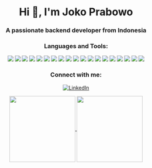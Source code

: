 <h1 align="center">Hi 👋, I'm Joko Prabowo</h1>
<h3 align="center">A passionate backend developer from Indonesia</h3

<h3 align="left"></h3>

<h3 align="center">Languages and Tools:</h3>
<div align="center">
  <img src="https://img.shields.io/badge/HTML-%23E34F26.svg?logo=html5&logoColor=white"/>
  <img src="https://img.shields.io/badge/CSS-1572B6?logo=css3&logoColor=fff"/>
  <img src="https://img.shields.io/badge/JavaScript-F7DF1E?logo=javascript&logoColor=000"/>
  <img src="https://img.shields.io/badge/php-%23777BB4.svg?&logo=php&logoColor=white"/>
  <img src="https://img.shields.io/badge/Java-%23ED8B00.svg?logo=openjdk&logoColor=white"/>
  <img src="https://img.shields.io/badge/Python-3776AB?logo=python&logoColor=fff"/>
  <img src="https://img.shields.io/badge/Node.js-6DA55F?logo=node.js&logoColor=white"/>
  <img src="https://img.shields.io/badge/Express.js-%23404d59.svg?logo=express&logoColor=%2361DAFB"/>
  <img src="https://img.shields.io/badge/Spring%20Boot-6DB33F?logo=springboot&logoColor=fff"/>
  <img src="https://img.shields.io/badge/Laravel-%23FF2D20.svg?logo=laravel&logoColor=white"/>
  <img src="https://img.shields.io/badge/React-%2320232a.svg?logo=react&logoColor=%2361DAFB"/>
  <img src="https://img.shields.io/badge/Redux-764ABC?logo=redux&logoColor=fff"/>
  <img src="https://img.shields.io/badge/Bootstrap-7952B3?logo=bootstrap&logoColor=fff"/>
  <img src="https://img.shields.io/badge/Tailwind%20CSS-%2338B2AC.svg?logo=tailwind-css&logoColor=white"/>
  <img src="https://img.shields.io/badge/MySQL-4479A1?logo=mysql&logoColor=fff"/>
  <img src="https://img.shields.io/badge/Postgres-%23316192.svg?logo=postgresql&logoColor=white"/>
  <img src="https://img.shields.io/badge/MongoDB-%234ea94b.svg?logo=mongodb&logoColor=white"/>
  <img src="https://img.shields.io/badge/Git-F05032?logo=git&logoColor=fff"/>
  <img src="https://img.shields.io/badge/Jest-C21325?logo=jest&logoColor=fff"/>
</div>

<h3 align="center">Connect with me:</h3>
<p align="center">
<a href="https://www.linkedin.com/in/jprabowo" target="_blank"><img alt="LinkedIn" src="https://img.shields.io/badge/linkedin-%230077B5.svg?&style=for-the-badge&logo=linkedin&logoColor=white" /></a> 
</p>

<div align="center">
  <a href="https://github.com/jokoprabowo/github-readme-stats">
  <img height=180 align="center" src="https://github-readme-stats.vercel.app/api?username=jokoprabowo&theme=tokyonight&show_icons=true&hide_border=false&count_private=true" />
  </a>
  <a href="https://github.com/jokoprabowo/convoychat">
    <img height=180 align="center" src="https://github-readme-stats.vercel.app/api/top-langs/?username=jokoprabowo&theme=tokyonight&show_icons=true&hide_border=false&layout=compact" />
  </a>
</div>
